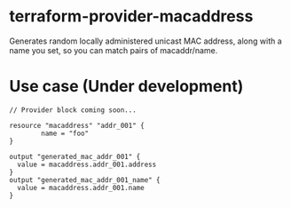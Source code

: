 # terraform-provider-macaddress
Generates random locally administered unicast MAC address, along with a name you set, so you can match pairs of macaddr/name.

# Use case (Under development)
```hcl
// Provider block coming soon...

resource "macaddress" "addr_001" {
        name = "foo"
}

output "generated_mac_addr_001" {
  value = macaddress.addr_001.address
}
output "generated_mac_addr_001_name" {
  value = macaddress.addr_001.name
}


```
